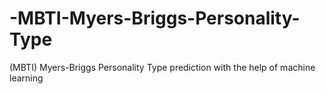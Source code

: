 # -MBTI-Myers-Briggs-Personality-Type
(MBTI) Myers-Briggs Personality Type prediction with the help of machine learning
